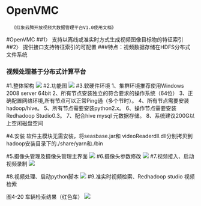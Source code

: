 # OpenVMC
      《红象云腾开放视频大数据管理平台V1.0使用文档》

#OpenVMC
##1〉 支持以离线或准实时方式生成视频图像目标物的特征索引
##2〉 提供接口支持特征索引的可配置
###特点：视频数据存储在HDFS分布式文件系统
###      视频处理基于分布式计算平台
      
#1.整体架构
![](https://raw.githubusercontent.com/ChinaOpenVideo/OpenVMC/master/img/%E5%9B%BE%E7%89%871.png)
#2.功能图
![](https://raw.githubusercontent.com/ChinaOpenVideo/OpenVMC/master/img/%E5%9B%BE%E7%89%872.png)
#3.软硬件环境
1、集群环境推荐使用Windows 2008 server 64bit
2、所有节点安装独立的符合要求的操作系统（64位）
3、正确配置网络环境,所有节点可以正常Ping通（多个节时）。
4、所有节点需要安装hadoop/hive。
5、所有节点需要安装python2.x。
6、操作节点需要安装Redhadoop Studio0.3。
7、配合hive mysql 元数据存储。
8、系统建议200G以上空闲磁盘空间

#4.安装
软件主模块无需安装，将seasbase.jar和 videoReaderdll.dll分别拷贝到hadoop安装目录下的./share/yarn和./bin

#5.摄像头管理及摄像头管理主界面
![](https://raw.githubusercontent.com/ChinaOpenVideo/OpenVMC/master/img/%E5%9B%BE%E7%89%873.png)
#6.摄像头参数修改
![](https://raw.githubusercontent.com/ChinaOpenVideo/OpenVMC/master/img/%E5%9B%BE%E7%89%874.png)
#7.视频接入、启动视频录制
![](https://raw.githubusercontent.com/ChinaOpenVideo/OpenVMC/master/img/%E5%9B%BE%E7%89%875.png)

#8.视频处理、启动python脚本
![](https://raw.githubusercontent.com/ChinaOpenVideo/OpenVMC/master/img/%E5%9B%BE%E7%89%876.png)
#9.准实时视频检索、Redhadoop studio 视频检索

图4-20 车辆检索结果（红色车）
![](https://raw.githubusercontent.com/ChinaOpenVideo/OpenVMC/master/img/%E5%9B%BE%E7%89%877.png)

